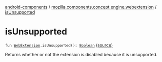 [android-components](../index.md) / [mozilla.components.concept.engine.webextension](index.md) / [isUnsupported](./is-unsupported.md)

# isUnsupported

`fun `[`WebExtension`](-web-extension/index.md)`.isUnsupported(): `[`Boolean`](https://kotlinlang.org/api/latest/jvm/stdlib/kotlin/-boolean/index.html) [(source)](https://github.com/mozilla-mobile/android-components/blob/master/components/concept/engine/src/main/java/mozilla/components/concept/engine/webextension/WebExtension.kt#L429)

Returns whether or not the extension is disabled because it is unsupported.

